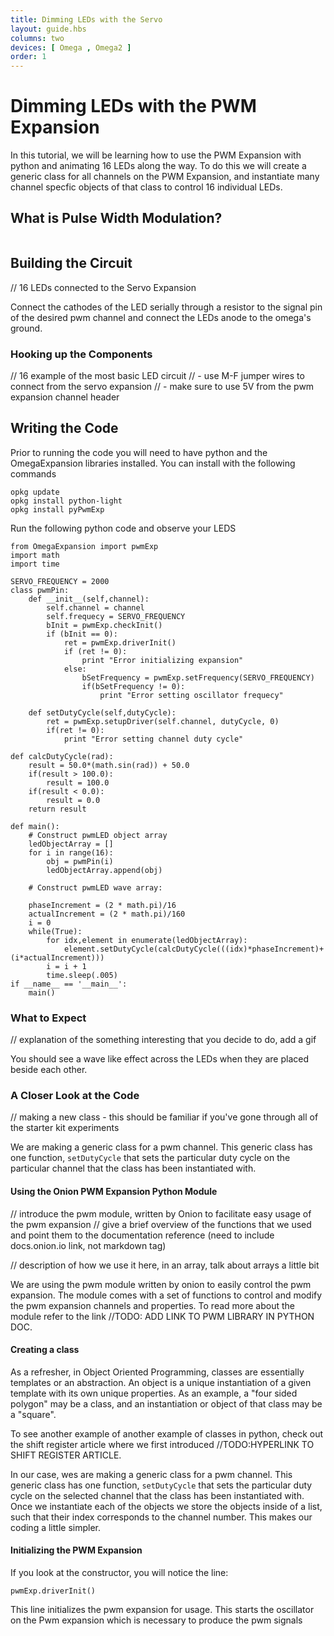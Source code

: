 ```yaml
---
title: Dimming LEDs with the Servo
layout: guide.hbs
columns: two
devices: [ Omega , Omega2 ]
order: 1
---
```



# Dimming LEDs with the PWM Expansion

In this tutorial, we will be learning how to use the PWM Expansion with python and animating 16 LEDs along the way. To do this we will create a generic class for all channels on the PWM Expansion, and instantiate many channel specfic objects of that class to control 16 individual LEDs.


## What is Pulse Width Modulation?

<!-- pwm -->
```{r child = '../../shared/pwm.md'}
```

## Building the Circuit

// 16 LEDs connected to the Servo Expansion

Connect the cathodes of the LED serially through a resistor to the signal pin of the desired pwm channel and connect the LEDs anode to the omega's ground.

### Hooking up the Components

// 16 example of the most basic LED circuit
// - use M-F jumper wires to connect from the servo expansion
// - make sure to use 5V from the pwm expansion channel header


## Writing the Code

Prior to running the code you will need to have python and the OmegaExpansion libraries installed. You can install with the following commands

```
opkg update
opkg install python-light
opkg install pyPwmExp
```
Run the following python code and observe your LEDS
```
from OmegaExpansion import pwmExp
import math
import time

SERVO_FREQUENCY = 2000
class pwmPin:
	def __init__(self,channel):
		self.channel = channel
		self.frequecy = SERVO_FREQUENCY
		bInit = pwmExp.checkInit()
		if (bInit == 0):
			ret = pwmExp.driverInit()
			if (ret != 0):
				print "Error initializing expansion"
			else:
				bSetFrequency = pwmExp.setFrequency(SERVO_FREQUENCY)
				if(bSetFrequency != 0):
					print "Error setting oscillator frequecy"

	def setDutyCycle(self,dutyCycle):
		ret = pwmExp.setupDriver(self.channel, dutyCycle, 0)
		if(ret != 0):
			print "Error setting channel duty cycle"

def calcDutyCycle(rad):
	result = 50.0*(math.sin(rad)) + 50.0
	if(result > 100.0):
		result = 100.0
	if(result < 0.0):
		result = 0.0
	return result

def main():
	# Construct pwmLED object array
	ledObjectArray = []
	for i in range(16):
		obj = pwmPin(i)
		ledObjectArray.append(obj)

	# Construct pwmLED wave array:

	phaseIncrement = (2 * math.pi)/16
	actualIncrement = (2 * math.pi)/160
	i = 0
	while(True):
		for idx,element in enumerate(ledObjectArray):
			element.setDutyCycle(calcDutyCycle(((idx)*phaseIncrement)+(i*actualIncrement)))
		i = i + 1
		time.sleep(.005)
if __name__ == '__main__':
	main()
```

### What to Expect

// explanation of the something interesting that you decide to do, add a gif

You should see a wave like effect across the LEDs when they are placed beside each other.


### A Closer Look at the Code

// making a new class - this should be familiar if you've gone through all of the starter kit experiments

We are making a generic class for a pwm channel. This generic class has one function, `setDutyCycle` that sets the particular duty cycle on the particular channel that the class has been instantiated with.


#### Using the Onion PWM Expansion Python Module

// introduce the pwm module, written by Onion to facilitate easy usage of the pwm expansion
// give a brief overview of the functions that we used and point them to the documentation reference (need to include docs.onion.io link, not markdown tag)

// description of how we use it here, in an array, talk about arrays a little bit

We are using the pwm module written by onion to easily control the pwm expansion. The module comes with a set of functions to control and modify the pwm expansion channels and properties. To read more about the module refer to the link //TODO: ADD LINK TO PWM LIBRARY IN PYTHON DOC.

#### Creating a class

As a refresher, in Object Oriented Programming, classes are essentially templates or an abstraction. An object is a unique instantiation of a given template with its own unique properties. As an example, a "four sided polygon" may be a class, and an instantiation or object of that class may be a "square".

To see another example of another example of classes in python, check out the shift register article where we first introduced //TODO:HYPERLINK TO SHIFT REGISTER ARTICLE.

In our case, wes are making a generic class for a pwm channel. This generic class has one function, `setDutyCycle` that sets the particular duty cycle on the selected channel that the class has been instantiated with. Once we instantiate each of the objects we store the objects inside of a list, such that their index corresponds to the channel number. This makes our coding a little simpler.

#### Initializing the PWM Expansion

If you look at the constructor, you will notice the line:
```
pwmExp.driverInit()
```
This line initializes the pwm expansion for usage. This starts the oscillator on the Pwm expansion which is necessary to produce the pwm signals
